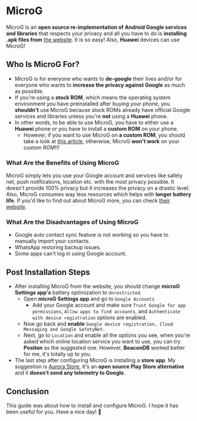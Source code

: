 # MicroG
MicroG is an **open source re-implementation of Android Google services and libraries** that respects your privacy and all you have to do is **installing .apk files from** [the website](https://microg.org/download.html). It is so easy! Also, **Huawei** devices can use MicroG!
## Who Is MicroG For?
- MicroG is for everyone who wants to **de-google** their lives and/or for everyone who wants to **increase the privacy against Google** as much as possible.
- If you're using a **stock ROM**, which means the operating system environment you have preinstalled after buying your phone, you **shouldn't** use MicroG because stock ROMs already have official Google services and libraries unless you're **not** using a **Huawei** phone.
- In other words, to be able to use MicroG, you have to either use a **Huawei** phone or you have to install a **custom ROM** on your phone.
  - However, if you want to use MicroG on **a custom ROM**, you should take a look at [this article](https://github.com/microg/GmsCore/wiki/Signature-Spoofing), otherwise, MicroG **won't work** on your custom ROM!!!
### What Are the Benefits of Using MicroG
MicroG simply lets you use your Google account and services like safety net, push notifications, location etc. with the most privacy possible. It doesn't provide 100% privacy but it increases the privacy on a drastic level. Also, MicroG consumes way less resources which helps with **longer battery life**. If you'd like to find out about MicroG more, you can check [their website](https://microg.org/).
### What Are the Disadvantages of Using MicroG
- Google auto contact sync feature is not working so you have to manually import your contacts.
- WhatsApp restoring backup issues.
- Some apps can't log in using Google account.
## Post Installation Steps
- After installing MicroG from the website, you should change **microG Settings app's** battery optimization to `Unrestricted`.
  - Open **microG Settings app** and go to `Google Accounts`
    - Add your Google account and make sure `Trust Google for app permissions`, `Allow apps to find accounts`, and `Authenticate with device registration` options are enabled.
  - Now go back and **enable** `Google device registration, Cloud Messaging and Google SafetyNet.`
  - Next, go to `Location` and enable all the options you see, when you're asked which online location service you want to use, you can try **Positon** as the suggested one. However, **BeaconDB** worked better for me, it's totally up to you.
 - The last step after configuring MicroG is installing a **store app**. My suggestion is [Aurora Store](https://auroraoss.com/), it's an **open source Play Store alternative** and it **doesn't send any telemetry to Google**.
## Conclusion
This guide was about how to install and configure MicroG. I hope it has been useful for you. Have a nice day! 🐧
